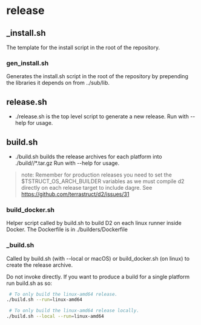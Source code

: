 # release

## _install.sh

The template for the install script in the root of the repository.

### gen_install.sh

Generates the install.sh script in the root of the repository by prepending the libraries
it depends on from ../sub/lib.

## release.sh

- ./release.sh is the top level script to generate a new release.
  Run with --help for usage.

## build.sh

- ./build.sh builds the release archives for each platform into ./build/<VERSION>/*.tar.gz
  Run with --help for usage.

> note: Remember for production releases you need to set the $TSTRUCT_OS_ARCH_BUILDER
> variables as we must compile d2 directly on each release target to include dagre.
> See https://github.com/terrastruct/d2/issues/31

### build_docker.sh

Helper script called by build.sh to build D2 on each linux runner inside Docker.
The Dockerfile is in ./builders/Dockerfile

### _build.sh

Called by build.sh (with --local or macOS) or build_docker.sh (on linux) to create the
release archive.

Do not invoke directly. If you want to produce a build for a single platform run build.sh
as so:

```sh
 # To only build the linux-amd64 release.
./build.sh --run=linux-amd64
```

```sh
 # To only build the linux-amd64 release locally.
./build.sh --local --run=linux-amd64
```
